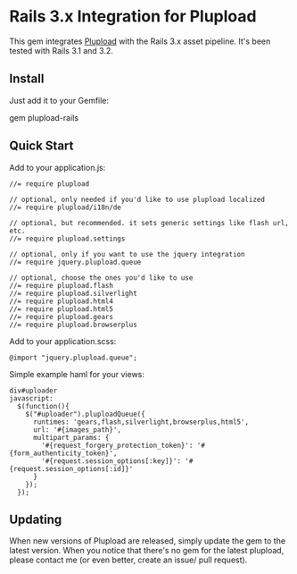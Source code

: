 Rails 3.x Integration for Plupload
==

This gem integrates [Plupload](http://www.plupload.com/) with the Rails 3.x asset pipeline. It's been tested with Rails 3.1 and 3.2.


Install
--

Just add it to your Gemfile:

  gem plupload-rails


Quick Start
--

Add to your application.js:

    //= require plupload
    
    // optional, only needed if you'd like to use plupload localized
    //= require plupload/i18n/de

    // optional, but recommended. it sets generic settings like flash url, etc.
    //= require plupload.settings     

    // optional, only if you want to use the jquery integration
    //= require jquery.plupload.queue 
    
    // optional, choose the ones you'd like to use
    //= require plupload.flash        
    //= require plupload.silverlight  
    //= require plupload.html4        
    //= require plupload.html5        
    //= require plupload.gears        
    //= require plupload.browserplus


Add to your application.scss:

    @import "jquery.plupload.queue";


Simple example haml for your views:

    div#uploader
    javascript:
      $(function(){
        $("#uploader").pluploadQueue({
          runtimes: 'gears,flash,silverlight,browserplus,html5',
          url: '#{images_path}',
          multipart_params: {
            '#{request_forgery_protection_token}': '#{form_authenticity_token}',
            '#{request.session_options[:key]}': '#{request.session_options[:id]}'
          }
        });
      });


Updating
--
When new versions of Plupload are released, simply update the gem to the latest version. When you notice that there's no gem for the latest plupload, please contact me (or even better, create an issue/ pull request).

